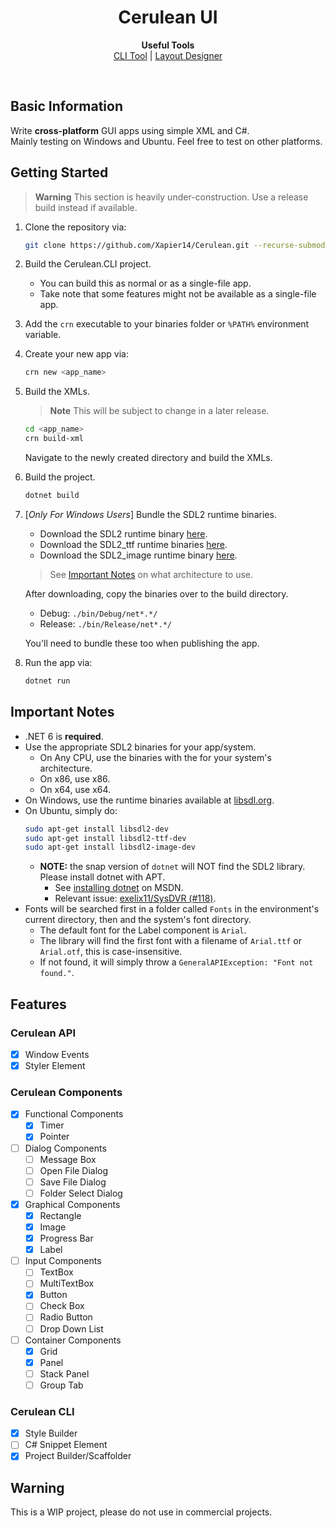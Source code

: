 <h1 align="center">Cerulean UI</h1>
<p align="center">
  <b>Useful Tools</b><br>
  <a href="#">CLI Tool</a> | 
  <a href="#">Layout Designer</a>
</p><br>
<h2>Basic Information</h2>
Write <strong>cross-platform</strong> GUI apps using simple XML and C#.<br>
Mainly testing on Windows and Ubuntu. Feel free to test on other platforms.<br>

<h2>Getting Started</h2>

> **Warning**
> This section is heavily under-construction. Use a release build instead if available.

1. Clone the repository via:
    ```bash
    git clone https://github.com/Xapier14/Cerulean.git --recurse-submodules
    ```
2. Build the Cerulean.CLI project.
    - You can build this as normal or as a single-file app.
    - Take note that some features might not be available as a single-file app.
3. Add the `crn` executable to your binaries folder or `%PATH%` environment variable.
4. Create your new app via:
    ```bash
    crn new <app_name>
    ```
5. Build the XMLs.
    > **Note**
    > This will be subject to change in a later release.
    ```bash
    cd <app_name>
    crn build-xml
    ```
    Navigate to the newly created directory and build the XMLs.
6. Build the project.
    ```bash
    dotnet build
    ```
7. [*Only For Windows Users*] Bundle the SDL2 runtime binaries.
    - Download the SDL2 runtime binary [here](https://libsdl.org/).
    - Download the SDL2_ttf runtime binaries [here](https://www.libsdl.org/projects/SDL_ttf/release/).
    - Download the SDL2_image runtime binary [here](https://www.libsdl.org/projects/SDL_image/release/).
    
    > See [Important Notes](https://github.com/Xapier14/Cerulean#important-notes) on what architecture to use.

    After downloading, copy the binaries over to the build directory.
    - Debug: `./bin/Debug/net*.*/`
    - Release: `./bin/Release/net*.*/`

    You'll need to bundle these too when publishing the app.

8. Run the app via:
    ```bash
    dotnet run
    ```

<h2>Important Notes</h2>

 - .NET 6 is **required**.
 - Use the appropriate SDL2 binaries for your app/system.
    - On Any CPU, use the binaries with the for your system's architecture.
    - On x86, use x86.
    - On x64, use x64.
 - On Windows, use the runtime binaries available at <a href="https://libsdl.org/">libsdl.org</a>.
 - On Ubuntu, simply do:
    ```bash
    sudo apt-get install libsdl2-dev
    sudo apt-get install libsdl2-ttf-dev
    sudo apt-get install libsdl2-image-dev
    ```
    - **NOTE:** the snap version of `dotnet` will NOT find the SDL2 library. Please install dotnet with APT.
        - See <a href="https://docs.microsoft.com/en-us/dotnet/core/install/linux-ubuntu">installing dotnet</a> on MSDN.
        - Relevant issue: <a href="https://github.com/exelix11/SysDVR/issues/118">exelix11/SysDVR (#118)</a>.
 - Fonts will be searched first in a folder called `Fonts` in the environment's current directory, then and the system's font directory.
    - The default font for the Label component is `Arial`.
    - The library will find the first font with a filename of `Arial.ttf` or `Arial.otf`, this is case-insensitive.
    - If not found, it will simply throw a `GeneralAPIException: "Font not found."`.
<h2>Features</h2>

### Cerulean API
 - [x] Window Events
 - [x] Styler Element
### Cerulean Components
 - [x] Functional Components
     - [x] Timer
     - [x] Pointer
 - [ ] Dialog Components
     - [ ] Message Box
     - [ ] Open File Dialog
     - [ ] Save File Dialog
     - [ ] Folder Select Dialog
 - [x] Graphical Components
     - [x] Rectangle
     - [x] Image
     - [x] Progress Bar
     - [x] Label
 - [ ] Input Components
     - [ ] TextBox
     - [ ] MultiTextBox
     - [x] Button
     - [ ] Check Box
     - [ ] Radio Button
     - [ ] Drop Down List
 - [ ] Container Components
     - [x] Grid
     - [x] Panel
     - [ ] Stack Panel
     - [ ] Group Tab
### Cerulean CLI
 - [x] Style Builder
 - [ ] C# Snippet Element
 - [x] Project Builder/Scaffolder
<h2>Warning</h2>
This is a WIP project, please do not use in commercial projects.<br>
